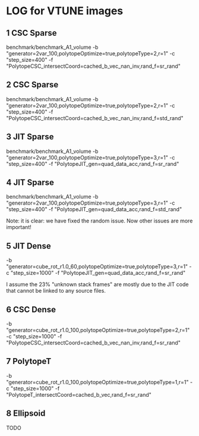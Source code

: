 # LOG for VTUNE images

## 1 CSC Sparse
benchmark/benchmark_A1_volume -b "generator=2var_100,polytopeOptimize=true,polytopeType=2,r=1" -c "step_size=400" -f "PolytopeCSC_intersectCoord=cached_b_vec_nan_inv,rand_f=sr_rand"

## 2 CSC Sparse
benchmark/benchmark_A1_volume -b "generator=2var_100,polytopeOptimize=true,polytopeType=2,r=1" -c "step_size=400" -f "PolytopeCSC_intersectCoord=cached_b_vec_nan_inv,rand_f=std_rand"

## 3 JIT Sparse
benchmark/benchmark_A1_volume -b "generator=2var_100,polytopeOptimize=true,polytopeType=3,r=1" -c "step_size=400" -f "PolytopeJIT_gen=quad_data_acc,rand_f=sr_rand"

## 4 JIT Sparse
benchmark/benchmark_A1_volume -b "generator=2var_100,polytopeOptimize=true,polytopeType=3,r=1" -c "step_size=400" -f "PolytopeJIT_gen=quad_data_acc,rand_f=std_rand"

Note: it is clear: we have fixed the random issue. Now other issues are more important!


## 5 JIT Dense
-b "generator=cube_rot_r1.0_60,polytopeOptimize=true,polytopeType=3,r=1" -c "step_size=1000" -f "PolytopeJIT_gen=quad_data_acc,rand_f=sr_rand"

I assume the 23% "unknown stack frames" are mostly due to the JIT code that cannot be linked to any source files.

## 6 CSC Dense
-b "generator=cube_rot_r1.0_100,polytopeOptimize=true,polytopeType=2,r=1" -c "step_size=1000" -f "PolytopeCSC_intersectCoord=cached_b_vec_nan_inv,rand_f=sr_rand"

## 7 PolytopeT
-b "generator=cube_rot_r1.0_100,polytopeOptimize=true,polytopeType=1,r=1" -c "step_size=1000" -f "PolytopeT_intersectCoord=cached_b_vec,rand_f=sr_rand"

## 8 Ellipsoid
TODO


